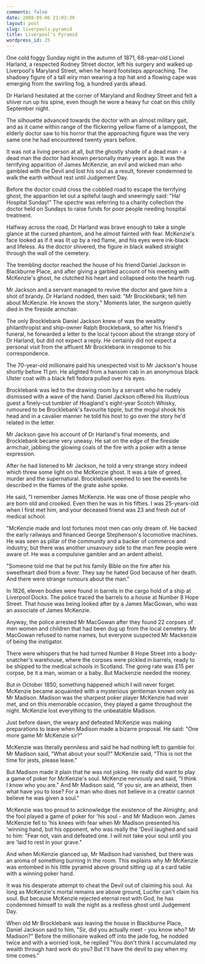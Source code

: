 ```yaml
---
comments: false
date: 2008-05-06 21:03:39
layout: post
slug: liverpools-pyramid
title: Liverpool's Pyramid
wordpress_id: 25
---
```


One cold foggy Sunday night in the autumn of 1871, 68-year-old Lionel Harland, a respected Rodney Street doctor, left his surgery and walked up Liverpool's Maryland Street, when he heard footsteps approaching. The shadowy figure of a tall wiry man wearing a top hat and a flowing cape was emerging from the swirling fog, a hundred yards ahead. 

Dr Harland hesitated at the corner of Maryland and Rodney Street and felt a shiver run up his spine, even though he wore a heavy fur coat on this chilly September night. 

The silhouette advanced towards the doctor with an almost military gait, and as it came within range of the flickering yellow flame of a lamppost, the elderly doctor saw to his horror that the approaching figure was the very same one he had encountered twenty years before. 

It was not a living person at all, but the ghostly shade of a dead man - a dead man the doctor had known personally many years ago. It was the terrifying apparition of James McKenzie, an evil and wicked man who gambled with the Devil and lost his soul as a result, forever condemned to walk the earth without rest until Judgement Day. 

Before the doctor could cross the cobbled road to escape the terrifying ghost, the apparition let out a spiteful laugh and sneeringly said: "Ha! Hospital Sunday!" The spectre was referring to a charity collection the doctor held on Sundays to raise funds for poor people needing hospital treatment. 

Halfway across the road, Dr Harland was brave enough to take a single glance at the cursed phantom, and he almost fainted with fear. McKenzie's face looked as if it was lit up by a red flame, and his eyes were ink-black and lifeless. As the doctor shivered, the figure in black walked straight through the wall of the cemetery. 

The trembling doctor reached the house of his friend Daniel Jackson in Blackburne Place, and after giving a garbled account of his meeting with McKenzie's ghost, he clutched his heart and collapsed onto the hearth rug. 

Mr Jackson and a servant managed to revive the doctor and gave him a shot of brandy. Dr Harland nodded, then said: "Mr Brocklebank; tell him about McKenzie. He knows the story." Moments later, the surgeon quietly died in the fireside armchair. 

The only Brocklebank Daniel Jackson knew of was the wealthy philanthropist and ship-owner Ralph Brocklebank, so after his friend's funeral, he forwarded a letter to the local tycoon about the strange story of Dr Harland, but did not expect a reply. He certainly did not expect a personal visit from the affluent Mr Brocklebank in response to his correspondence. 

The 70-year-old millionaire paid his unexpected visit to Mr Jackson's house shortly before 11 pm. He alighted from a hansom cab in an anonymous black Ulster coat with a black felt fedora pulled over his eyes. 

Brocklebank was led to the drawing room by a servant who he rudely dismissed with a wave of the hand. Daniel Jackson offered his illustrious guest a finely-cut tumbler of Hoagland's eight-year Scotch Whisky, rumoured to be Brocklebank's favourite tipple, but the mogul shook his head and in a cavalier manner he told his host to go over the story he'd related in the letter. 

Mr Jackson gave his account of Dr Harland's final moments, and Brocklebank became very uneasy. He sat on the edge of the fireside armchair, jabbing the glowing coals of the fire with a poker with a tense expression. 

After he had listened to Mr Jackson, he told a very strange story indeed which threw some light on the McKenzie ghost. It was a tale of greed, murder and the supernatural. Brocklebank seemed to see the events he described in the flames of the grate ashe spoke. 

He said, "I remember James McKenzie. He was one of those people who are born old and crooked. Even then he was in his fifties. I was 25-years-old when I first met him, and your deceased friend was 23 and fresh out of medical school.

"McKenzie made and lost fortunes most men can only dream of. He backed the early railways and financed George Stephenson's locomotive machines. He was seen as pillar of the community and a backer of commerce and industry; but there was another unsavoury side to the man few people were aware of. He was a compulsive gambler and an ardent atheist. 

"Someone told me that he put his family Bible on the fire after his sweetheart died from a fever. They say he hated God because of her death. And there were strange rumours about the man." 

In 1826, eleven bodies were found in barrels in the cargo hold of a ship at Liverpool Docks. The police traced the barrels to a house at Number 8 Hope Street. That house was being looked after by a James MacGowan, who was an associate of James McKenzie. 

Anyway, the police arrested Mr MacGowan after they found 22 corpses of men women and children that had been dug up from the local cemetery. Mr MacGowan refused to name names, but everyone suspected Mr Mackenzie of being the instigator. 

There were whispers that he had turned Number 8 Hope Street into a body-snatcher's warehouse, where the corpses were pickled in barrels, ready to be shipped to the medical schools in Scotland. The going rate was £15 per corpse, be it a man, woman or a baby. But Mackenzie needed the money. 

But in October 1850, something happened which I will never forget. McKenzie became acquainted with a mysterious gentleman known only as Mr Madison. Madison was the sharpest poker player McKenzie had ever met, and on this memorable occasion, they played a game throughout the night. McKenzie lost everything to the unbeatable Madison. 

Just before dawn, the weary and defeated McKenzie was making preparations to leave when Madison made a bizarre proposal. He said: "One more game Mr McKenzie sir?" 

McKenzie was literally penniless and said he had nothing left to gamble for. Mr Madison said, "What about your soul?" McKenzie said, "This is not the time for jests, please leave." 

But Madison made it plain that he was not joking. He really did want to play a game of poker for McKenzie's soul. McKenzie nervously and said, "I think I know who you are." And Mr Madison said, "If you sir, are an atheist, then what have you to lose? For a man who does not believe in a creator cannot believe he was given a soul." 

McKenzie was too proud to acknowledge the existence of the Almighty, and the fool played a game of poker for 'his soul - and Mr Madison won. James McKenzie fell to 'his knees with fear when Mr Madison presented his 'winning hand, but his opponent, who was really the 'Devil laughed and said to him: "Fear not, vain and defeated one. I will not take your soul until you are 'laid to rest in your grave." 

And when McKenzie glanced up, Mr Madison had vanished, but there was an aroma of something burning in the room. This explains why Mr McKenzie was entombed in his little pyramid above ground sitting up at a card table with a winning poker hand. 

It was his desperate attempt to cheat the Devil out of claiming his soul. As long as McKenzie's mortal remains are above ground, Lucifer can't claim his soul. But because McKenzie rejected eternal rest with God, he has condemned himself to walk the night as a restless ghost until Judgement Day. 

When old Mr Brocklebank was leaving the house in Blackburne Place, Daniel Jackson said to him, "Sir, did you actually meet - you know who? Mr Madison?" Before the millionaire walked off into the jade fog, he nodded twice and with a worried look, he replied "You don't think I accumulated my wealth through hard work do you? But I'll have the devil to pay when my time comes."
